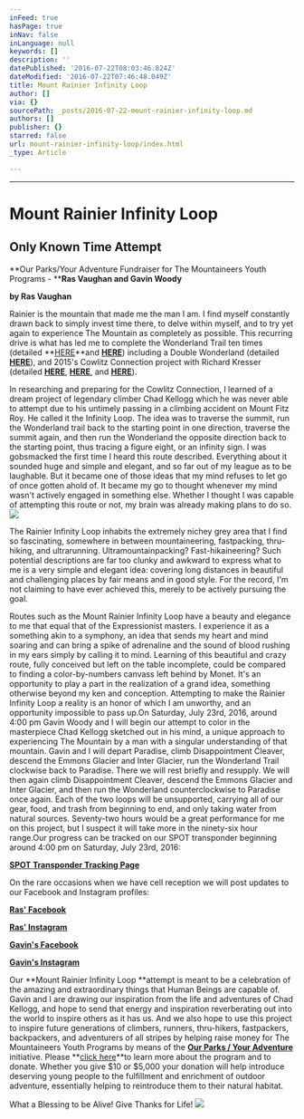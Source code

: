 ```yaml
---
inFeed: true
hasPage: true
inNav: false
inLanguage: null
keywords: []
description: ''
datePublished: '2016-07-22T08:03:46.824Z'
dateModified: '2016-07-22T07:46:48.049Z'
title: Mount Rainier Infinity Loop
author: []
via: {}
sourcePath: _posts/2016-07-22-mount-rainier-infinity-loop.md
authors: []
publisher: {}
starred: false
url: mount-rainier-infinity-loop/index.html
_type: Article

---
```

****

# Mount Rainier Infinity Loop

## Only Known Time Attempt

**Our Parks/Your Adventure Fundraiser for The Mountaineers Youth Programs - ****Ras Vaughan and Gavin Woody**

****by Ras Vaughan****

Rainier is the mountain that made me the man I am. I find myself constantly drawn back to simply invest time there, to delve within myself, and to try yet again to experience The Mountain as completely as possible. This recurring drive is what has led me to complete the Wonderland Trail ten times (detailed **[HERE][0]**and [**HERE**][1]) including a Double Wonderland (detailed **[HERE][2]**), and 2015's Cowlitz Connection project with Richard Kresser (detailed **[HERE][3]**, **[HERE][4]**, and **[HERE][5]**).

In researching and preparing for the Cowlitz Connection, I learned of a dream project of legendary climber Chad Kellogg which he was never able to attempt due to his untimely passing in a climbing accident on Mount Fitz Roy. He called it the Infinity Loop. The idea was to traverse the summit, run the Wonderland trail back to the starting point in one direction, traverse the summit again, and then run the Wonderland the opposite direction back to the starting point, thus tracing a figure eight, or an infinity sign. I was gobsmacked the first time I heard this route described. Everything about it sounded huge and simple and elegant, and so far out of my league as to be laughable. But it became one of those ideas that my mind refuses to let go of once gotten ahold of. It became my go to thought whenever my mind wasn't actively engaged in something else. Whether I thought I was capable of attempting this route or not, my brain was already making plans to do so.
![](https://the-grid-user-content.s3-us-west-2.amazonaws.com/27a844fd-ede0-441b-ab79-f44903f0858b.jpg)

The Rainier Infinity Loop inhabits the extremely nichey grey area that I find so fascinating, somewhere in between mountaineering, fastpacking, thru-hiking, and ultrarunning. Ultramountainpacking? Fast-hikaineering? Such potential descriptions are far too clunky and awkward to express what to me is a very simple and elegant idea: covering long distances in beautiful and challenging places by fair means and in good style. For the record, I'm not claiming to have ever achieved this, merely to be actively pursuing the goal.

Routes such as the Mount Rainier Infinity Loop have a beauty and elegance to me that equal that of the Expressionist masters. I experience it as a something akin to a symphony, an idea that sends my heart and mind soaring and can bring a spike of adrenaline and the sound of blood rushing in my ears simply by calling it to mind. Learning of this beautiful and crazy route, fully conceived but left on the table incomplete, could be compared to finding a color-by-numbers canvass left behind by Monet. It's an opportunity to play a part in the realization of a grand idea, something otherwise beyond my ken and conception. Attempting to make the Rainier Infinity Loop a reality is an honor of which I am unworthy, and an opportunity impossible to pass up.On Saturday, July 23rd, 2016, around 4:00 pm Gavin Woody and I will begin our attempt to color in the masterpiece Chad Kellogg sketched out in his mind, a unique approach to experiencing The Mountain by a man with a singular understanding of that mountain. Gavin and I will depart Paradise, climb Disappointment Cleaver, descend the Emmons Glacier and Inter Glacier, run the Wonderland Trail clockwise back to Paradise. There we will rest briefly and resupply. We will then again climb Disappointment Cleaver, descend the Emmons Glacier and Inter Glacier, and then run the Wonderland counterclockwise to Paradise once again. Each of the two loops will be unsupported, carrying all of our gear, food, and trash from beginning to end, and only taking water from natural sources. Seventy-two hours would be a great performance for me on this project, but I suspect it will take more in the ninety-six hour range.Our progress can be tracked on our SPOT transponder beginning around 4:00 pm on Saturday, July 23rd, 2016:

[**SPOT Transponder Tracking Page**][6]

On the rare occasions when we have cell reception we will post updates to our Facebook and Instagram profiles:

**[Ras' Facebook][7]**

**[Ras' Instagram][8]**

**[Gavin's Facebook][9]**

**[Gavin's Instagram][10]**

Our **Mount Rainier Infinity Loop **attempt is meant to be a celebration of the amazing and extraordinary things that Human Beings are capable of. Gavin and I are drawing our inspiration from the life and adventures of Chad Kellogg, and hope to send that energy and inspiration reverberating out into the world to inspire others as it has us. And we also hope to use this project to inspire future generations of climbers, runners, thru-hikers, fastpackers, backpackers, and adventurers of all stripes by helping raise money for The Mountaineers Youth Programs by means of the **[Our Parks / Your Adventure][11]** initiative. Please **[click here][11]**to learn more about the program and to donate. Whether you give $10 or $5,000 your donation will help introduce deserving young people to the fulfillment and enrichment of outdoor adventure, essentially helping to reintroduce them to their natural habitat.

What a Blessing to be Alive! Give Thanks for Life!
![](https://the-grid-user-content.s3-us-west-2.amazonaws.com/981d4f69-a368-4351-b7bc-b902765ff5f0.png)

[0]: http://ultrapedestrian.blogspot.com/2012/09/double-wonderland-reversing-ambition.html
[1]: http://ultrapedestrian.blogspot.com/2012/09/double-wonderland-reversing-ambition_18.html
[2]: http://ultrapedestrian.blogspot.com/2012/09/double-wonderland-reversing.html
[3]: http://ultrapedestrian.blogspot.com/2015/07/the-cowlitz-connection-route.html
[4]: http://www.trailrunnermag.com/component/content/article/120-adventure/1847-a-new-qoktq-route-on-rainier
[5]: http://www.runningfarther.com/2015/07/16/you-aint-failing-you-aint-trying/
[6]: http://share.findmespot.com/shared/faces/viewspots.jsp?glId=0tkL8TsPPZ0FdFCek5itYbKZGMHtEMiQv
[7]: https://www.facebook.com/JahsonItes
[8]: https://www.instagram.com/ultrapedestrian/
[9]: https://www.facebook.com/gavin.woody
[10]: https://www.instagram.com/gavinwoody/
[11]: https://mountaineers-2691.wedid.it/502